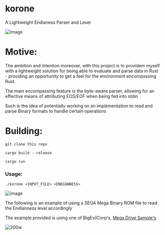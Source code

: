 # korone
A Lightweight Endianess Parser and Lexer

![image](https://github.com/user-attachments/assets/7e120d96-6a6e-4afc-9203-7b76f55e2546)

# Motive:

The ambition and intention moreover, with this project is to providem myself with a lightweight solution for being able
to evaluate and parse data in Rust - providing an opportunity to get a feel for the environment encompsssing Rust.

The main encompassing feature is the byte-aware parser, allowing for an effective means of attributing EOS/EOF when being fed into stdin

Such is the idea of potentially working on an implementation to read and parse Binary formats to handle certain operations

# Building:

```
git clone this repo

cargo build --release

cargo run
```

### Usage:

``./korone <INPUT_FILE> <ENDIANNESS>`` 

![image](https://github.com/user-attachments/assets/5d8c0abd-2268-40d6-a5b0-bd44b560df48)


The following is an example of using a SEGA Mega Binary ROM file to read the Endianness level accordingly

The example provided is using one of BigEvilCorp's, [Mega Drive Sample's](https://github.com/BigEvilCorporation/megadrive_samples) 


![200w](https://github.com/user-attachments/assets/8ceb109a-49a1-4caa-a3a0-5770d0911c81)
